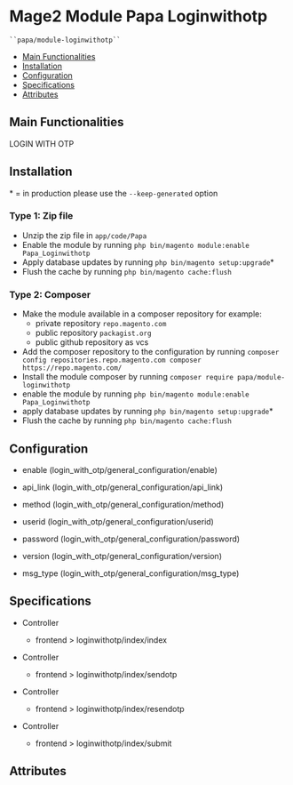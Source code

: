 # Mage2 Module Papa Loginwithotp

    ``papa/module-loginwithotp``

 - [Main Functionalities](#markdown-header-main-functionalities)
 - [Installation](#markdown-header-installation)
 - [Configuration](#markdown-header-configuration)
 - [Specifications](#markdown-header-specifications)
 - [Attributes](#markdown-header-attributes)


## Main Functionalities
LOGIN WITH OTP

## Installation
\* = in production please use the `--keep-generated` option

### Type 1: Zip file

 - Unzip the zip file in `app/code/Papa`
 - Enable the module by running `php bin/magento module:enable Papa_Loginwithotp`
 - Apply database updates by running `php bin/magento setup:upgrade`\*
 - Flush the cache by running `php bin/magento cache:flush`

### Type 2: Composer

 - Make the module available in a composer repository for example:
    - private repository `repo.magento.com`
    - public repository `packagist.org`
    - public github repository as vcs
 - Add the composer repository to the configuration by running `composer config repositories.repo.magento.com composer https://repo.magento.com/`
 - Install the module composer by running `composer require papa/module-loginwithotp`
 - enable the module by running `php bin/magento module:enable Papa_Loginwithotp`
 - apply database updates by running `php bin/magento setup:upgrade`\*
 - Flush the cache by running `php bin/magento cache:flush`


## Configuration

 - enable (login_with_otp/general_configuration/enable)

 - api_link (login_with_otp/general_configuration/api_link)

 - method (login_with_otp/general_configuration/method)

 - userid (login_with_otp/general_configuration/userid)

 - password (login_with_otp/general_configuration/password)

 - version (login_with_otp/general_configuration/version)

 - msg_type (login_with_otp/general_configuration/msg_type)


## Specifications

 - Controller
	- frontend > loginwithotp/index/index

 - Controller
	- frontend > loginwithotp/index/sendotp

 - Controller
	- frontend > loginwithotp/index/resendotp

 - Controller
	- frontend > loginwithotp/index/submit


## Attributes



